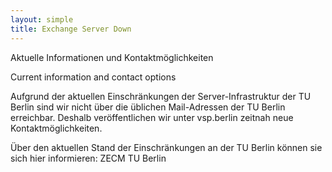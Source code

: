 ```yaml
---
layout: simple
title: Exchange Server Down
---
```


Aktuelle Informationen und Kontaktmöglichkeiten

Current information and contact options

Aufgrund der aktuellen Einschränkungen der Server-Infrastruktur der TU Berlin sind wir nicht über die üblichen Mail-Adressen der TU Berlin erreichbar. Deshalb veröffentlichen wir unter vsp.berlin zeitnah neue Kontaktmöglichkeiten.

Über den aktuellen Stand der Einschränkungen an der TU Berlin können sie sich hier informieren: ZECM TU Berlin

